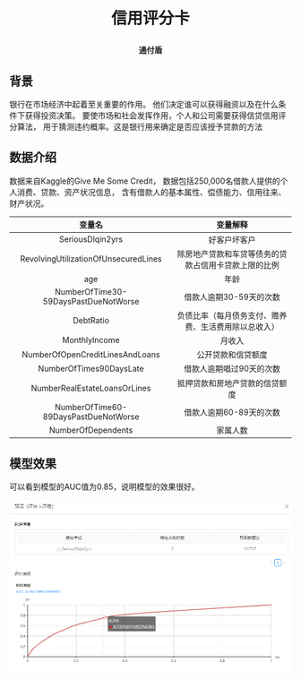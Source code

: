 
# <p align="center">信用评分卡</p>
####  <p align="center">通付盾</p>

## 背景

银行在市场经济中起着至关重要的作用。
他们决定谁可以获得融资以及在什么条件下获得投资决策。
要使市场和社会发挥作用，个人和公司需要获得信贷信用评分算法，
用于猜测违约概率。这是银行用来确定是否应该授予贷款的方法


## 数据介绍

数据来自Kaggle的Give Me Some Credit，
数据包括250,000名借款人提供的个人消费、贷款、资产状况信息，
含有借款人的基本属性、偿债能力、信用往来、财产状况。

| 变量名                               | 变量解释 |
:------------------------------------:|:--------:
|SeriousDlqin2yrs                      |好客户坏客户|
| RevolvingUtilizationOfUnsecuredLines | 除房地产贷款和车贷等债务的贷款占信用卡贷款上限的比例 |
|age                                   | 年龄|
|NumberOfTime30-59DaysPastDueNotWorse  |  借款人逾期30-59天的次数|
| DebtRatio                            |  负债比率（每月债务支付、赡养费、生活费用除以总收入）|
| MonthlyIncome                        |月收入|
|NumberOfOpenCreditLinesAndLoans       |公开贷款和信贷额度 |
|NumberOfTimes90DaysLate             |  借款人逾期唱过90天的次数|
|NumberRealEstateLoansOrLines          | 抵押贷款和房地产贷款的信贷额度  |
|NumberOfTime60-89DaysPastDueNotWorse  |     借款人逾期60-89天的次数     |
| NumberOfDependents                   |家属人数|


## 模型效果

可以看到模型的AUC值为0.85，说明模型的效果很好。

![模型效果](https://github.com/YangYY013/cube/blob/master/document/%E7%94%A8%E6%88%B7%E4%BF%A1%E7%94%A8%E8%AF%84%E5%88%86%E6%A1%88%E4%BE%8B/%E5%BE%AE%E4%BF%A1%E6%88%AA%E5%9B%BE_20190423104714.png)
